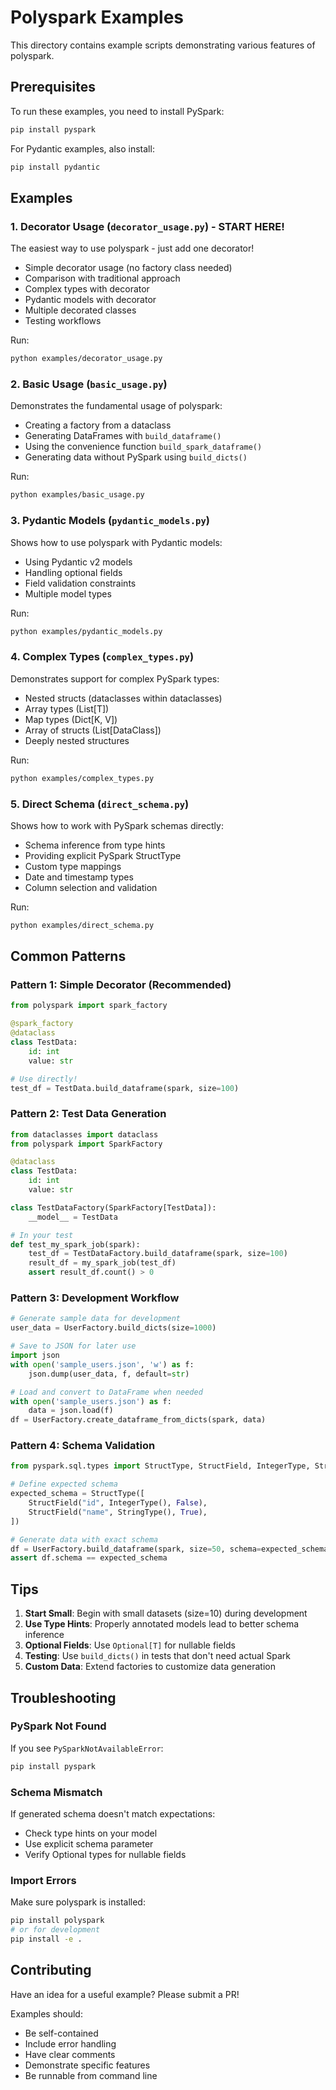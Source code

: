# Polyspark Examples

This directory contains example scripts demonstrating various features of polyspark.

## Prerequisites

To run these examples, you need to install PySpark:

```bash
pip install pyspark
```

For Pydantic examples, also install:

```bash
pip install pydantic
```

## Examples

### 1. Decorator Usage (`decorator_usage.py`) - **START HERE!**

The easiest way to use polyspark - just add one decorator!
- Simple decorator usage (no factory class needed)
- Comparison with traditional approach
- Complex types with decorator
- Pydantic models with decorator
- Multiple decorated classes
- Testing workflows

Run:
```bash
python examples/decorator_usage.py
```

### 2. Basic Usage (`basic_usage.py`)

Demonstrates the fundamental usage of polyspark:
- Creating a factory from a dataclass
- Generating DataFrames with `build_dataframe()`
- Using the convenience function `build_spark_dataframe()`
- Generating data without PySpark using `build_dicts()`

Run:
```bash
python examples/basic_usage.py
```

### 3. Pydantic Models (`pydantic_models.py`)

Shows how to use polyspark with Pydantic models:
- Using Pydantic v2 models
- Handling optional fields
- Field validation constraints
- Multiple model types

Run:
```bash
python examples/pydantic_models.py
```

### 4. Complex Types (`complex_types.py`)

Demonstrates support for complex PySpark types:
- Nested structs (dataclasses within dataclasses)
- Array types (List[T])
- Map types (Dict[K, V])
- Array of structs (List[DataClass])
- Deeply nested structures

Run:
```bash
python examples/complex_types.py
```

### 5. Direct Schema (`direct_schema.py`)

Shows how to work with PySpark schemas directly:
- Schema inference from type hints
- Providing explicit PySpark StructType
- Custom type mappings
- Date and timestamp types
- Column selection and validation

Run:
```bash
python examples/direct_schema.py
```

## Common Patterns

### Pattern 1: Simple Decorator (Recommended)

```python
from polyspark import spark_factory

@spark_factory
@dataclass
class TestData:
    id: int
    value: str

# Use directly!
test_df = TestData.build_dataframe(spark, size=100)
```

### Pattern 2: Test Data Generation

```python
from dataclasses import dataclass
from polyspark import SparkFactory

@dataclass
class TestData:
    id: int
    value: str

class TestDataFactory(SparkFactory[TestData]):
    __model__ = TestData

# In your test
def test_my_spark_job(spark):
    test_df = TestDataFactory.build_dataframe(spark, size=100)
    result_df = my_spark_job(test_df)
    assert result_df.count() > 0
```

### Pattern 3: Development Workflow

```python
# Generate sample data for development
user_data = UserFactory.build_dicts(size=1000)

# Save to JSON for later use
import json
with open('sample_users.json', 'w') as f:
    json.dump(user_data, f, default=str)

# Load and convert to DataFrame when needed
with open('sample_users.json') as f:
    data = json.load(f)
df = UserFactory.create_dataframe_from_dicts(spark, data)
```

### Pattern 4: Schema Validation

```python
from pyspark.sql.types import StructType, StructField, IntegerType, StringType

# Define expected schema
expected_schema = StructType([
    StructField("id", IntegerType(), False),
    StructField("name", StringType(), True),
])

# Generate data with exact schema
df = UserFactory.build_dataframe(spark, size=50, schema=expected_schema)
assert df.schema == expected_schema
```

## Tips

1. **Start Small**: Begin with small datasets (size=10) during development
2. **Use Type Hints**: Properly annotated models lead to better schema inference
3. **Optional Fields**: Use `Optional[T]` for nullable fields
4. **Testing**: Use `build_dicts()` in tests that don't need actual Spark
5. **Custom Data**: Extend factories to customize data generation

## Troubleshooting

### PySpark Not Found

If you see `PySparkNotAvailableError`:
```bash
pip install pyspark
```

### Schema Mismatch

If generated schema doesn't match expectations:
- Check type hints on your model
- Use explicit schema parameter
- Verify Optional types for nullable fields

### Import Errors

Make sure polyspark is installed:
```bash
pip install polyspark
# or for development
pip install -e .
```

## Contributing

Have an idea for a useful example? Please submit a PR!

Examples should:
- Be self-contained
- Include error handling
- Have clear comments
- Demonstrate specific features
- Be runnable from command line

